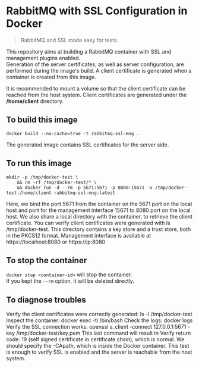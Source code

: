 # RabbitMQ with SSL Configuration in Docker

> RabbitMQ and SSL made easy for tests.


This repository aims at building a RabbitMQ container with SSL and management plugins enabled.  
Generation of the server certificates, as well as server configuration, are performed during
the image's build. A client certificate is generated when a container is created from this image.

It is recommended to mount a volume so that the client certificate can be reached from the
host system. Client certificates are generated under the **/home/client** directory.


## To build this image

```
docker build --no-cache=true -t rabbitmq-ssl-mng .
```

The generated image contains SSL certificates for the server side.


## To run this image

```
mkdir -p /tmp/docker-test \
	&& rm -rf /tmp/docker-test/* \
	&& docker run -d --rm -p 5671:5671 -p 8080:15671 -v /tmp/docker-test:/home/client rabbitmq-ssl-mng:latest
```

Here, we bind the port 5671 from the container on the 5671 port on the local host and port for the management interface 15671 to 8080 port on the local host.
We also share a local directory with the container, to retrieve the client certificate. You can verify client certificates were generated with ls /tmp/docker-test. This directory contains a key store and a trust store, both in the PKCS12 format. Management interface is available at https://localhost:8080 or https://ip:8080



## To stop the container

`docker stop <container-id>` will stop the container.  
If you kept the `--rm` option, it will be deleted directly.


## To diagnose troubles

Verify the client certificates were correctly generated: ls -l /tmp/docker-test
Inspect the container: docker exec -ti <container-id> /bin/bash
Check the logs: docker logs <container-id>
Verify the SSL connection works: openssl s_client -connect 127.0.0.1:5671 -key /tmp/docker-test/key.pem
This last command will result in Verify return code: 19 (self signed certificate in certificate chain), which is normal. We should specify the -CApath, which is inside the Docker container. This test is enough to verify SSL is enabled and the server is reachable from the host system.
